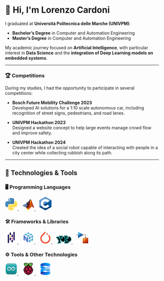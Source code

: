# 👋 Hi, I'm Lorenzo Cardoni

I graduated at **Università Politecnica delle Marche (UNIVPM)**:
- **Bachelor’s Degree** in Computer and Automation Engineering  
- **Master’s Degree** in Computer and Automation Engineering  

My academic journey focused on **Artificial Intelligence**, with particular interest in **Data Science** and the **integration of Deep Learning models on embedded systems**.

---

### 🏆 Competitions
During my studies, I had the opportunity to participate in several competitions:

- **Bosch Future Mobility Challenge 2023**  
  Developed AI solutions for a 1:10 scale autonomous car, including recognition of street signs, pedestrians, and road lanes.  

- **UNIVPM Hackathon 2023**  
  Designed a website concept to help large events manage crowd flow and improve safety.  

- **UNIVPM Hackathon 2024**  
  Created the idea of a social robot capable of interacting with people in a city center while collecting rubbish along its path.  

---

## 🔧 Technologies & Tools

### 🖥️ Programming Languages
<p>
    <a href="https://www.python.org/">
        <img src="icons/Python.png" width="40" title="Python">
    </a> &nbsp;&nbsp;
    <a href="https://www.mathworks.com/products/matlab">
        <img src="icons/Matlab.png" width="40" title="Matlab">
    </a> &nbsp;&nbsp;
    <a href="https://en.wikipedia.org/wiki/C_(programming_language)">
        <img src="icons/C.png" width="40" title="C">
    </a> 
</p>

### 🛠️ Frameworks & Libraries
<p>
  <a href="https://pandas.pydata.org/">
        <img src="icons/pandas.png" width="40" title="pandas">
    </a> &nbsp;&nbsp;
  <a href="https://numpy.org/">
        <img src="icons/numpy.png" width="40" title="NumPy">
    </a> &nbsp;&nbsp;
    <a href="https://pytorch.org/">
        <img src="icons/pytorch.png" width="40" title="Pytorch">
    </a> &nbsp;&nbsp;
    <a href="https://www.ultralytics.com/">
        <img src="icons/yolo.png" width="50" title="YOLO">
    </a> &nbsp;&nbsp;
        <a href="https://it.mathworks.com/products/simulink">
        <img src="icons/simulink.png" width="40" title="Simulink">
    </a> 
</p>

### ⚙️ Tools & Other Technologies
<p>
    <a href="https://www.arduino.cc/">
        <img src="icons/Arduino.png" width="40" title="Arduino">
    </a> &nbsp;&nbsp;
    <a href="https://www.raspberrypi.com/">
        <img src="icons/raspberrry_pi.png" width="40" title="Raspberry">
    </a> &nbsp;&nbsp;
        <a href="https://www.microsoft.com/it-it/sql-server">
        <img src="icons/MSSQL.png" width="40" title="MSSQL">
    </a> 
</p>


<!--
**Lorenzo-Cardoni/Lorenzo-Cardoni** is a ✨ _special_ ✨ repository because its `README.md` (this file) appears on your GitHub profile.

Here are some ideas to get you started:

- 🔭 I’m currently working on ...
- 🌱 I’m currently learning ...
- 👯 I’m looking to collaborate on ...
- 🤔 I’m looking for help with ...
- 💬 Ask me about ...
- 📫 How to reach me: ...
- 😄 Pronouns: ...
- ⚡ Fun fact: ...
-->
